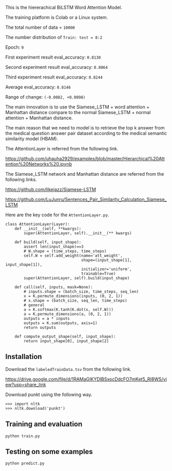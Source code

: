 This is the hiererachical BiLSTM Word Attention Model. 

The training platform is Colab or a Linux system.

The total number of data = `10000`

The number distribution of `Train: test = 8:2`

Epoch: `9`

First experiment result eval_accuracy: `0.8130`

Second experiment result eval_accuracy: `0.8064`

Third experiment result eval_accuracy: `0.8244`

Average eval_accuracy: `0.8146`

Range of change: `(-0.0082, +0.0098)`

The main innovation is to use the Siamese_LSTM + word attention + Manhattan distance 
compare to the normal Siamese_LSTM + normal attention + Manhattan distance.

The main reason that we need to model is to retrieve the top k answer from the medical question answer pair dataset
according to the medical semantic similarity model (HBAM).


The AttentionLayer is referred from the following link.

https://github.com/uhauha2929/examples/blob/master/Hierarchical%20Attention%20Networks%20.ipynb

The Siamese_LSTM network and Manhattan distance are referred from the following links.

https://github.com/likejazz/Siamese-LSTM

https://github.com/LuJunru/Sentences_Pair_Similarity_Calculation_Siamese_LSTM

Here are the key code for the `AttentionLayer.py`.
```
class AttentionLayer(Layer):
    def __init__(self, **kwargs):
        super(AttentionLayer, self).__init__(** kwargs)
    
    def build(self, input_shape):
        assert len(input_shape)==3
        # W.shape = (time_steps, time_steps)
        self.W = self.add_weight(name='att_weight', 
                                 shape=(input_shape[1], input_shape[1]),
                                 initializer='uniform',
                                 trainable=True)
        super(AttentionLayer, self).build(input_shape)

    def call(self, inputs, mask=None):
        # inputs.shape = (batch_size, time_steps, seq_len)
        x = K.permute_dimensions(inputs, (0, 2, 1))
        # x.shape = (batch_size, seq_len, time_steps)
        # general
        a = K.softmax(K.tanh(K.dot(x, self.W)))
        a = K.permute_dimensions(a, (0, 2, 1))
        outputs = a * inputs
        outputs = K.sum(outputs, axis=1)
        return outputs

    def compute_output_shape(self, input_shape):
        return input_shape[0], input_shape[2]
```

## Installation
Download the `labeledTrainData.tsv` from the following link.

https://drive.google.com/file/d/1RAMaGIKYDIBSxocDdcFO7mKet5_RI8WS/view?usp=share_link

Download punkt using the following way.

```
>>> import nltk
>>> nltk.download('punkt')
```

## Training and evaluation

`python train.py`

## Testing on some examples

`python predict.py`

